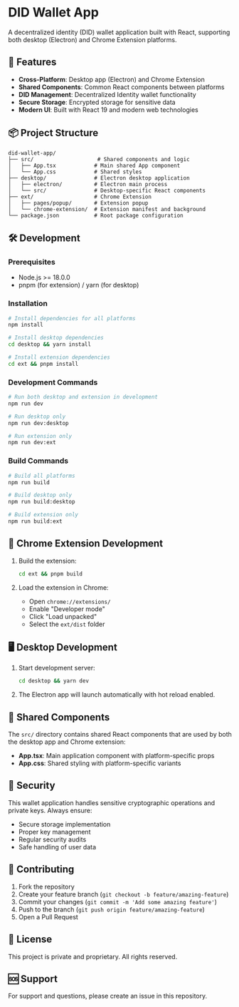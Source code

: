 # DID Wallet App

A decentralized identity (DID) wallet application built with React, supporting both desktop (Electron) and Chrome Extension platforms.

## 🚀 Features

- **Cross-Platform**: Desktop app (Electron) and Chrome Extension
- **Shared Components**: Common React components between platforms
- **DID Management**: Decentralized Identity wallet functionality
- **Secure Storage**: Encrypted storage for sensitive data
- **Modern UI**: Built with React 19 and modern web technologies

## 📦 Project Structure

```
did-wallet-app/
├── src/                    # Shared components and logic
│   ├── App.tsx            # Main shared App component
│   └── App.css            # Shared styles
├── desktop/               # Electron desktop application
│   ├── electron/          # Electron main process
│   └── src/               # Desktop-specific React components
├── ext/                   # Chrome Extension
│   ├── pages/popup/       # Extension popup
│   └── chrome-extension/  # Extension manifest and background
└── package.json           # Root package configuration
```

## 🛠️ Development

### Prerequisites

- Node.js >= 18.0.0
- pnpm (for extension) / yarn (for desktop)

### Installation

```bash
# Install dependencies for all platforms
npm install

# Install desktop dependencies
cd desktop && yarn install

# Install extension dependencies
cd ext && pnpm install
```

### Development Commands

```bash
# Run both desktop and extension in development
npm run dev

# Run desktop only
npm run dev:desktop

# Run extension only
npm run dev:ext
```

### Build Commands

```bash
# Build all platforms
npm run build

# Build desktop only
npm run build:desktop

# Build extension only
npm run build:ext
```

## 🔧 Chrome Extension Development

1. Build the extension:
   ```bash
   cd ext && pnpm build
   ```

2. Load the extension in Chrome:
   - Open `chrome://extensions/`
   - Enable "Developer mode"
   - Click "Load unpacked"
   - Select the `ext/dist` folder

## 🖥️ Desktop Development

1. Start development server:
   ```bash
   cd desktop && yarn dev
   ```

2. The Electron app will launch automatically with hot reload enabled.

## 📝 Shared Components

The `src/` directory contains shared React components that are used by both the desktop app and Chrome extension:

- **App.tsx**: Main application component with platform-specific props
- **App.css**: Shared styling with platform-specific variants

## 🔐 Security

This wallet application handles sensitive cryptographic operations and private keys. Always ensure:

- Secure storage implementation
- Proper key management
- Regular security audits
- Safe handling of user data

## 🤝 Contributing

1. Fork the repository
2. Create your feature branch (`git checkout -b feature/amazing-feature`)
3. Commit your changes (`git commit -m 'Add some amazing feature'`)
4. Push to the branch (`git push origin feature/amazing-feature`)
5. Open a Pull Request

## 📄 License

This project is private and proprietary. All rights reserved.

## 🆘 Support

For support and questions, please create an issue in this repository.
